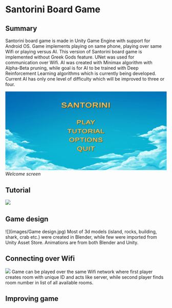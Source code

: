 # Santorini Board Game

## Summary
  Santorini board game is made in Unity Game Engine with support for Android OS. Game implements playing on same phone, playing over same Wifi or playing versus AI. This version of Santorini board game is implemented without Greek Gods feature. UNet was used for communication over Wifi. AI was created with Minimax algorithm with Alpha-Beta pruning, while goal is for AI to be trained with Deep Reinforcement Learning algorithms which is currently being developed. Current AI has only one level of difficulty which will be improved to three or four.
  
![](images/Welcome_screen.jpg)
*Welcome screen*

## Tutorial  
![](images/unity_data.jpg)

## Game design
![](images/Game design.jpg)
  Most of 3d models (island, rocks, building, shark, crab etc.) were created in Blender, while few were imported from Unity Asset Store. Animations are from both Blender and Unity.

## Connecting over Wifi
![](images/unity_data.jpg)
  Game can be played over the same Wifi network where first player creates room with unique ID and acts like server, while second player finds room number in list of all available rooms.

## Improving game




